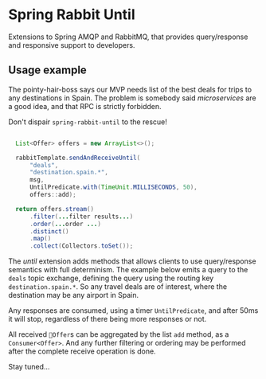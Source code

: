 Spring Rabbit Until
===================

Extensions to Spring AMQP and RabbitMQ, that provides query/response and
responsive support to developers.

Usage example
-------------

The pointy-hair-boss says our MVP needs list of the best deals for trips to any
destinations in Spain. The problem is somebody said _microservices_ are a good
idea, and that RPC is strictly forbidden.

Don't dispair `spring-rabbit-until` to the rescue!

```java

  List<Offer> offers = new ArrayList<>();

  rabbitTemplate.sendAndReceiveUntil(
      "deals",
      "destination.spain.*",
      msg,
      UntilPredicate.with(TimeUnit.MILLISECONDS, 50),
      offers::add);

  return offers.stream()
      .filter(...filter results...)
      .order(...order ...)
      .distinct()
      .map()
      .collect(Collectors.toSet());

```

The _until_ extension adds methods that allows clients to use query/response
semantics with full determinism. The example below emits a query to the `deals`
topic exchange, defining the query using the routing key `destination.spain.*`.
So any travel deals are of interest, where the destination may be any airport
in Spain.

Any responses are consumed, using a timer `UntilPredicate`, and after 50ms it
will stop, regardless of there being more responses or not.

All received `Offer`s can be aggregated by the list `add` method, as a
`Consumer<Offer>`. And any further filtering or ordering may be performed after
the complete receive operation is done.

Stay tuned...
